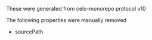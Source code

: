 These were generated from celo-monorepo protocol v10

The following properties were manually removed

* sourcePath
